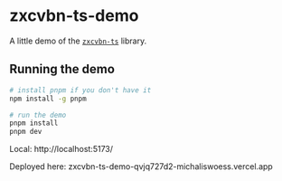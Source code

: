 # zxcvbn-ts-demo

A little demo of the [`zxcvbn-ts`](https://zxcvbn-ts.github.io/zxcvbn/guide/getting-started/) library.

## Running the demo

```bash
# install pnpm if you don't have it
npm install -g pnpm

# run the demo
pnpm install
pnpm dev
```

Local: http://localhost:5173/

Deployed here: zxcvbn-ts-demo-qvjq727d2-michaliswoess.vercel.app
